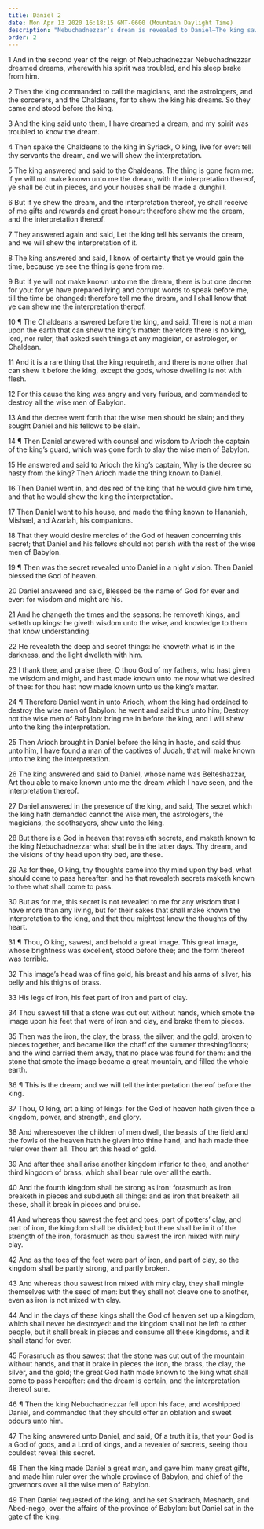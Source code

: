```yaml
---
title: Daniel 2
date: Mon Apr 13 2020 16:18:15 GMT-0600 (Mountain Daylight Time)
description: "Nebuchadnezzar’s dream is revealed to Daniel—The king saw a great image, a stone cut from the mountain without hands destroyed the image, and the stone grew and filled the whole earth—The stone is the latter-day kingdom of God."
order: 2
---
```


1 And in the second year of the reign of Nebuchadnezzar Nebuchadnezzar dreamed dreams, wherewith his spirit was troubled, and his sleep brake from him.

2 Then the king commanded to call the magicians, and the astrologers, and the sorcerers, and the Chaldeans, for to shew the king his dreams. So they came and stood before the king.

3 And the king said unto them, I have dreamed a dream, and my spirit was troubled to know the dream.

4 Then spake the Chaldeans to the king in Syriack, O king, live for ever: tell thy servants the dream, and we will shew the interpretation.

5 The king answered and said to the Chaldeans, The thing is gone from me: if ye will not make known unto me the dream, with the interpretation thereof, ye shall be cut in pieces, and your houses shall be made a dunghill.

6 But if ye shew the dream, and the interpretation thereof, ye shall receive of me gifts and rewards and great honour: therefore shew me the dream, and the interpretation thereof.

7 They answered again and said, Let the king tell his servants the dream, and we will shew the interpretation of it.

8 The king answered and said, I know of certainty that ye would gain the time, because ye see the thing is gone from me.

9 But if ye will not make known unto me the dream, there is but one decree for you: for ye have prepared lying and corrupt words to speak before me, till the time be changed: therefore tell me the dream, and I shall know that ye can shew me the interpretation thereof.

10 ¶ The Chaldeans answered before the king, and said, There is not a man upon the earth that can shew the king’s matter: therefore there is no king, lord, nor ruler, that asked such things at any magician, or astrologer, or Chaldean.

11 And it is a rare thing that the king requireth, and there is none other that can shew it before the king, except the gods, whose dwelling is not with flesh.

12 For this cause the king was angry and very furious, and commanded to destroy all the wise men of Babylon.

13 And the decree went forth that the wise men should be slain; and they sought Daniel and his fellows to be slain.

14 ¶ Then Daniel answered with counsel and wisdom to Arioch the captain of the king’s guard, which was gone forth to slay the wise men of Babylon.

15 He answered and said to Arioch the king’s captain, Why is the decree so hasty from the king? Then Arioch made the thing known to Daniel.

16 Then Daniel went in, and desired of the king that he would give him time, and that he would shew the king the interpretation.

17 Then Daniel went to his house, and made the thing known to Hananiah, Mishael, and Azariah, his companions.

18 That they would desire mercies of the God of heaven concerning this secret; that Daniel and his fellows should not perish with the rest of the wise men of Babylon.

19 ¶ Then was the secret revealed unto Daniel in a night vision. Then Daniel blessed the God of heaven.

20 Daniel answered and said, Blessed be the name of God for ever and ever: for wisdom and might are his.

21 And he changeth the times and the seasons: he removeth kings, and setteth up kings: he giveth wisdom unto the wise, and knowledge to them that know understanding.

22 He revealeth the deep and secret things: he knoweth what is in the darkness, and the light dwelleth with him.

23 I thank thee, and praise thee, O thou God of my fathers, who hast given me wisdom and might, and hast made known unto me now what we desired of thee: for thou hast now made known unto us the king’s matter.

24 ¶ Therefore Daniel went in unto Arioch, whom the king had ordained to destroy the wise men of Babylon: he went and said thus unto him; Destroy not the wise men of Babylon: bring me in before the king, and I will shew unto the king the interpretation.

25 Then Arioch brought in Daniel before the king in haste, and said thus unto him, I have found a man of the captives of Judah, that will make known unto the king the interpretation.

26 The king answered and said to Daniel, whose name was Belteshazzar, Art thou able to make known unto me the dream which I have seen, and the interpretation thereof.

27 Daniel answered in the presence of the king, and said, The secret which the king hath demanded cannot the wise men, the astrologers, the magicians, the soothsayers, shew unto the king.

28 But there is a God in heaven that revealeth secrets, and maketh known to the king Nebuchadnezzar what shall be in the latter days. Thy dream, and the visions of thy head upon thy bed, are these.

29 As for thee, O king, thy thoughts came into thy mind upon thy bed, what should come to pass hereafter: and he that revealeth secrets maketh known to thee what shall come to pass.

30 But as for me, this secret is not revealed to me for any wisdom that I have more than any living, but for their sakes that shall make known the interpretation to the king, and that thou mightest know the thoughts of thy heart.

31 ¶ Thou, O king, sawest, and behold a great image. This great image, whose brightness was excellent, stood before thee; and the form thereof was terrible.

32 This image’s head was of fine gold, his breast and his arms of silver, his belly and his thighs of brass.

33 His legs of iron, his feet part of iron and part of clay.

34 Thou sawest till that a stone was cut out without hands, which smote the image upon his feet that were of iron and clay, and brake them to pieces.

35 Then was the iron, the clay, the brass, the silver, and the gold, broken to pieces together, and became like the chaff of the summer threshingfloors; and the wind carried them away, that no place was found for them: and the stone that smote the image became a great mountain, and filled the whole earth.

36 ¶ This is the dream; and we will tell the interpretation thereof before the king.

37 Thou, O king, art a king of kings: for the God of heaven hath given thee a kingdom, power, and strength, and glory.

38 And wheresoever the children of men dwell, the beasts of the field and the fowls of the heaven hath he given into thine hand, and hath made thee ruler over them all. Thou art this head of gold.

39 And after thee shall arise another kingdom inferior to thee, and another third kingdom of brass, which shall bear rule over all the earth.

40 And the fourth kingdom shall be strong as iron: forasmuch as iron breaketh in pieces and subdueth all things: and as iron that breaketh all these, shall it break in pieces and bruise.

41 And whereas thou sawest the feet and toes, part of potters’ clay, and part of iron, the kingdom shall be divided; but there shall be in it of the strength of the iron, forasmuch as thou sawest the iron mixed with miry clay.

42 And as the toes of the feet were part of iron, and part of clay, so the kingdom shall be partly strong, and partly broken.

43 And whereas thou sawest iron mixed with miry clay, they shall mingle themselves with the seed of men: but they shall not cleave one to another, even as iron is not mixed with clay.

44 And in the days of these kings shall the God of heaven set up a kingdom, which shall never be destroyed: and the kingdom shall not be left to other people, but it shall break in pieces and consume all these kingdoms, and it shall stand for ever.

45 Forasmuch as thou sawest that the stone was cut out of the mountain without hands, and that it brake in pieces the iron, the brass, the clay, the silver, and the gold; the great God hath made known to the king what shall come to pass hereafter: and the dream is certain, and the interpretation thereof sure.

46 ¶ Then the king Nebuchadnezzar fell upon his face, and worshipped Daniel, and commanded that they should offer an oblation and sweet odours unto him.

47 The king answered unto Daniel, and said, Of a truth it is, that your God is a God of gods, and a Lord of kings, and a revealer of secrets, seeing thou couldest reveal this secret.

48 Then the king made Daniel a great man, and gave him many great gifts, and made him ruler over the whole province of Babylon, and chief of the governors over all the wise men of Babylon.

49 Then Daniel requested of the king, and he set Shadrach, Meshach, and Abed-nego, over the affairs of the province of Babylon: but Daniel sat in the gate of the king.
